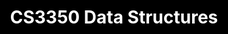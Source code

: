 <!DOCTYPE html>
<html>
<style>
html {background-color: black;text-align: center;}
h1 {color: white;}
p {color: lightblue;}
</style>
<h1>CS3350 Data Structures</h1>

